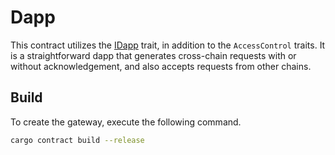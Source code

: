 # Dapp

This contract utilizes the [IDapp](./../../traits/dapp/mod.rs) trait, in addition to the `AccessControl` traits. It is a straightforward dapp that generates cross-chain requests with or without acknowledgement, and also accepts requests from other chains.

## Build

To create the gateway, execute the following command.

```sh
cargo contract build --release
```